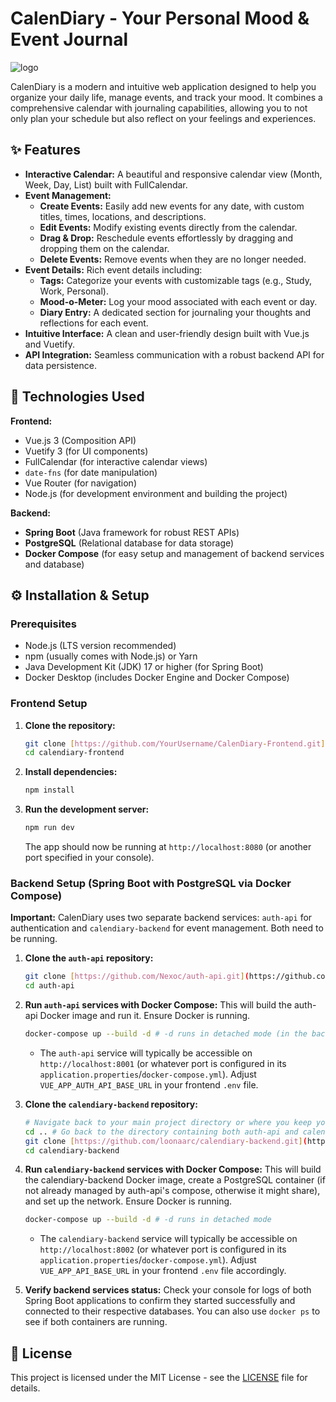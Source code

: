 # CalenDiary - Your Personal Mood & Event Journal

![logo](https://github.com/user-attachments/assets/d096462f-c410-49df-a23d-a3f221c81908)

CalenDiary is a modern and intuitive web application designed to help you organize your daily life, manage events, and track your mood. It combines a comprehensive calendar with journaling capabilities, allowing you to not only plan your schedule but also reflect on your feelings and experiences.

## ✨ Features

* **Interactive Calendar:** A beautiful and responsive calendar view (Month, Week, Day, List) built with FullCalendar.
* **Event Management:**
    * **Create Events:** Easily add new events for any date, with custom titles, times, locations, and descriptions.
    * **Edit Events:** Modify existing events directly from the calendar.
    * **Drag & Drop:** Reschedule events effortlessly by dragging and dropping them on the calendar.
    * **Delete Events:** Remove events when they are no longer needed.
* **Event Details:** Rich event details including:
    * **Tags:** Categorize your events with customizable tags (e.g., Study, Work, Personal).
    * **Mood-o-Meter:** Log your mood associated with each event or day.
    * **Diary Entry:** A dedicated section for journaling your thoughts and reflections for each event.
* **Intuitive Interface:** A clean and user-friendly design built with Vue.js and Vuetify.
* **API Integration:** Seamless communication with a robust backend API for data persistence.

## 🚀 Technologies Used

**Frontend:**
* Vue.js 3 (Composition API)
* Vuetify 3 (for UI components)
* FullCalendar (for interactive calendar views)
* `date-fns` (for date manipulation)
* Vue Router (for navigation)
* Node.js (for development environment and building the project)

**Backend:**
* **Spring Boot** (Java framework for robust REST APIs)
* **PostgreSQL** (Relational database for data storage)
* **Docker Compose** (for easy setup and management of backend services and database)

## ⚙️ Installation & Setup

### Prerequisites

* Node.js (LTS version recommended)
* npm (usually comes with Node.js) or Yarn
* Java Development Kit (JDK) 17 or higher (for Spring Boot)
* Docker Desktop (includes Docker Engine and Docker Compose)

### Frontend Setup

1.  **Clone the repository:**
    ```bash
    git clone [https://github.com/YourUsername/CalenDiary-Frontend.git](https://github.com/YourUsername/CalenDiary-Frontend.git)
    cd calendiary-frontend
    ```

2.  **Install dependencies:**
    ```bash
    npm install
    ```

3.  **Run the development server:**
    ```bash
    npm run dev
    ```
    The app should now be running at `http://localhost:8080` (or another port specified in your console).

### Backend Setup (Spring Boot with PostgreSQL via Docker Compose)

**Important:** CalenDiary uses two separate backend services: `auth-api` for authentication and `calendiary-backend` for event management. Both need to be running.

1.  **Clone the `auth-api` repository:**
    ```bash
    git clone [https://github.com/Nexoc/auth-api.git](https://github.com/Nexoc/auth-api.git)
    cd auth-api
    ```
2.  **Run `auth-api` services with Docker Compose:**
    This will build the auth-api Docker image and run it. Ensure Docker is running.
    ```bash
    docker-compose up --build -d # -d runs in detached mode (in the background)
    ```
    * The `auth-api` service will typically be accessible on `http://localhost:8001` (or whatever port is configured in its `application.properties`/`docker-compose.yml`). Adjust `VUE_APP_AUTH_API_BASE_URL` in your frontend `.env` file.

3.  **Clone the `calendiary-backend` repository:**
    ```bash
    # Navigate back to your main project directory or where you keep your backend repos
    cd .. # Go back to the directory containing both auth-api and calendiary-backend
    git clone [https://github.com/loonaarc/calendiary-backend.git](https://github.com/loonaarc/calendiary-backend.git)
    cd calendiary-backend
    ```
4.  **Run `calendiary-backend` services with Docker Compose:**
    This will build the calendiary-backend Docker image, create a PostgreSQL container (if not already managed by auth-api's compose, otherwise it might share), and set up the network. Ensure Docker is running.
    ```bash
    docker-compose up --build -d # -d runs in detached mode
    ```
    * The `calendiary-backend` service will typically be accessible on `http://localhost:8002` (or whatever port is configured in its `application.properties`/`docker-compose.yml`). Adjust `VUE_APP_API_BASE_URL` in your frontend `.env` file accordingly.

5.  **Verify backend services status:**
    Check your console for logs of both Spring Boot applications to confirm they started successfully and connected to their respective databases.
    You can also use `docker ps` to see if both containers are running.


## 📄 License

This project is licensed under the MIT License - see the [LICENSE](LICENSE) file for details.
